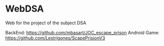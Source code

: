 # WebDSA
Web for the project of the subject DSA

BackEnd: https://github.com/mbasart/JOC_escape_prison
Android Game: https://github.com/Lestrigones/ScapePrisionV3
